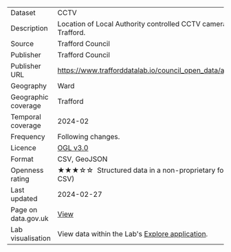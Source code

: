 <table>
<tr>
	<td>Dataset</td>
	<td>CCTV</td>
</tr>
<tr>
	<td>Description</td>
	<td>Location of Local Authority controlled CCTV cameras in Trafford.</td>
</tr>
<tr>
	<td>Source</td>
	<td>Trafford Council</td>
</tr>
<tr>
	<td>Publisher</td>
	<td>Trafford Council</td>
</tr>
<tr>
	<td>Publisher URL</td>
	<td><a href="https://www.trafforddatalab.io/council_open_data/assets/cctv">https://www.trafforddatalab.io/council_open_data/assets/cctv</a></td>
</tr>
<tr>
	<td>Geography</td>
	<td>Ward</td>
</tr>
<tr>
	<td>Geographic coverage</td>
	<td>Trafford</td>
</tr>
<tr>
	<td>Temporal coverage</td>
	<td>2024-02</td>
</tr>
<tr>
	<td>Frequency</td>
	<td>Following changes.</td>
</tr>
<tr>
	<td>Licence</td>
	<td><a href="http://www.nationalarchives.gov.uk/doc/open-government-licence/version/3/">OGL v3.0</a></td>
</tr>
<tr>
	<td>Format</td>
	<td>CSV, GeoJSON</td>
</tr>
<tr>
	<td>Openness rating</td>
	<td>&#9733&#9733&#9733&#9734&#9734&nbsp; Structured data in a non-proprietary format (e.g. CSV)</td>
</tr>
<tr>
	<td>Last updated</td>
	<td>2024-02-27</td>
</tr>
<tr>
	<td>Page on data.gov.uk</td>
	<td><a href="https://data.gov.uk/dataset/fc4aaad0-d99a-4a42-935c-745d6cb8abfc/trafford-council-cctv">View</a></td>
</tr>
<tr>
	<td>Lab visualisation</td>
	<td>View data within the Lab's <a href="https://www.trafforddatalab.io/explore/#dataset=cctv">Explore application</a>.</td>
</tr>
</table>